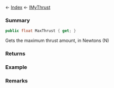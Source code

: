 ← [Index](Api-Index) ← [IMyThrust](Sandbox.ModAPI.Ingame.IMyThrust)

### Summary

```csharp
public float MaxThrust { get; }
```

Gets the maximum thrust amount, in Newtons (N)

### Returns

### Example

### Remarks

